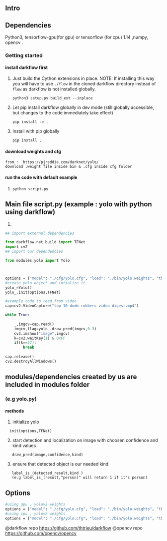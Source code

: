 
## Intro

## Dependencies

Python3, tensorflow-gpu(for gpu) or tensorflow (for cpu)  1.14  ,numpy, opencv .
### Getting started
#### install darkflow first
1. Just build the Cython extensions in place. NOTE: If installing this way you will have to use `./flow` in the cloned darkflow directory instead of `flow` as darkflow is not installed globally.
    ```
    python3 setup.py build_ext --inplace
    ```

2. Let pip install darkflow globally in dev mode (still globally accessible, but changes to the code immediately take effect)
    ```
    pip install -e .
    ```

3. Install with pip globally
    ```
    pip install .
    ```

#### download weights and cfg
    from :  https://pjreddie.com/darknet/yolo/
    download .weight file inside bin & .cfg inside cfg folder
           
#### run the code with default example
1. 
    ```
   python script.py
    ```

## Main file script.py (example : yolo with python using darkflow)
1)
```python
## import external dependencies

from darkflow.net.build import TFNet
import cv2
## import our dependencies

from modules.yolo import Yolo



options = {"model": "./cfg/yolo.cfg", "load": "./bin/yolo.weights", "threshold": 0.1,"gpu":0.5}
#create yolo object and intialize it 
yolo_=Yolo()
yolo_.init(options,TFNet)

#example code to read from video
cap=cv2.VideoCapture("top-10-dumb-robbers-video-digest.mp4")

while True:
    
    _,imgcv=cap.read()
    imgcv,flag=yolo_.draw_pred(imgcv,0.3)
    cv2.imshow("image",imgcv)
    k=cv2.waitKey(1) & 0xFF
    if(k==27):
        break
    
cap.release()
cv2.destroyAllWindows()
```
## modules/dependencies created by us are included in modules folder

 ### (e.g yolo.py)
  #### methods 
1. initialize yolo
 ```
   init(options,TFNet)
 ```

2. start detection and localization on image with choosen confidence and kind values
 ```
    draw_pred(image,confidence,kind)
 ```
3. ensure that detected object is our needed kind 
 ```
    label_is_(detected_result,kind )
    (e.g label_is_(result,"person)" will return 1 if it's person)
 ```

## Options 
```bash
#using gpu , yolov2 weights
options = {"model": "./cfg/yolo.cfg", "load": "./bin/yolo.weights", "threshold": 0.1,"gpu":0.5}
#using cpu , yolov2 weights
options = {"model": "./cfg/yolo.cfg", "load": "./bin/yolo.weights", "threshold": 0.1}

```

@darkflow repo https://github.com/thtrieu/darkflow
@opencv repo https://github.com/opencv/opencv


